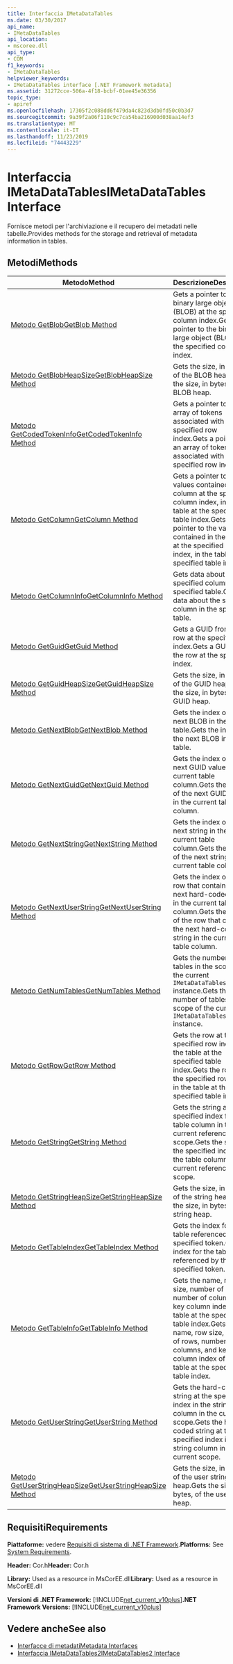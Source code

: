 ```yaml
---
title: Interfaccia IMetaDataTables
ms.date: 03/30/2017
api_name:
- IMetaDataTables
api_location:
- mscoree.dll
api_type:
- COM
f1_keywords:
- IMetaDataTables
helpviewer_keywords:
- IMetaDataTables interface [.NET Framework metadata]
ms.assetid: 31272cce-506a-4f18-bcbf-01ee45e36356
topic_type:
- apiref
ms.openlocfilehash: 17305f2c088dd6f479da4c823d3db0fd50c0b3d7
ms.sourcegitcommit: 9a39f2a06f110c9c7ca54ba216900d038aa14ef3
ms.translationtype: MT
ms.contentlocale: it-IT
ms.lasthandoff: 11/23/2019
ms.locfileid: "74443229"
---
```

# <a name="imetadatatables-interface"></a><span data-ttu-id="057be-102">Interfaccia IMetaDataTables</span><span class="sxs-lookup"><span data-stu-id="057be-102">IMetaDataTables Interface</span></span>
<span data-ttu-id="057be-103">Fornisce metodi per l'archiviazione e il recupero dei metadati nelle tabelle.</span><span class="sxs-lookup"><span data-stu-id="057be-103">Provides methods for the storage and retrieval of metadata information in tables.</span></span>  
  
## <a name="methods"></a><span data-ttu-id="057be-104">Metodi</span><span class="sxs-lookup"><span data-stu-id="057be-104">Methods</span></span>  
  
|<span data-ttu-id="057be-105">Metodo</span><span class="sxs-lookup"><span data-stu-id="057be-105">Method</span></span>|<span data-ttu-id="057be-106">Descrizione</span><span class="sxs-lookup"><span data-stu-id="057be-106">Description</span></span>|  
|------------|-----------------|  
|[<span data-ttu-id="057be-107">Metodo GetBlob</span><span class="sxs-lookup"><span data-stu-id="057be-107">GetBlob Method</span></span>](../../../../docs/framework/unmanaged-api/metadata/imetadatatables-getblob-method.md)|<span data-ttu-id="057be-108">Gets a pointer to the binary large object (BLOB) at the specified column index.</span><span class="sxs-lookup"><span data-stu-id="057be-108">Gets a pointer to the binary large object (BLOB) at the specified column index.</span></span>|  
|[<span data-ttu-id="057be-109">Metodo GetBlobHeapSize</span><span class="sxs-lookup"><span data-stu-id="057be-109">GetBlobHeapSize Method</span></span>](../../../../docs/framework/unmanaged-api/metadata/imetadatatables-getblobheapsize-method.md)|<span data-ttu-id="057be-110">Gets the size, in bytes, of the BLOB heap.</span><span class="sxs-lookup"><span data-stu-id="057be-110">Gets the size, in bytes, of the BLOB heap.</span></span>|  
|[<span data-ttu-id="057be-111">Metodo GetCodedTokenInfo</span><span class="sxs-lookup"><span data-stu-id="057be-111">GetCodedTokenInfo Method</span></span>](../../../../docs/framework/unmanaged-api/metadata/imetadatatables-getcodedtokeninfo-method.md)|<span data-ttu-id="057be-112">Gets a pointer to an array of tokens associated with the specified row index.</span><span class="sxs-lookup"><span data-stu-id="057be-112">Gets a pointer to an array of tokens associated with the specified row index.</span></span>|  
|[<span data-ttu-id="057be-113">Metodo GetColumn</span><span class="sxs-lookup"><span data-stu-id="057be-113">GetColumn Method</span></span>](../../../../docs/framework/unmanaged-api/metadata/imetadatatables-getcolumn-method.md)|<span data-ttu-id="057be-114">Gets a pointer to the values contained in the column at the specified column index, in the table at the specified table index.</span><span class="sxs-lookup"><span data-stu-id="057be-114">Gets a pointer to the values contained in the column at the specified column index, in the table at the specified table index.</span></span>|  
|[<span data-ttu-id="057be-115">Metodo GetColumnInfo</span><span class="sxs-lookup"><span data-stu-id="057be-115">GetColumnInfo Method</span></span>](../../../../docs/framework/unmanaged-api/metadata/imetadatatables-getcolumninfo-method.md)|<span data-ttu-id="057be-116">Gets data about the specified column in the specified table.</span><span class="sxs-lookup"><span data-stu-id="057be-116">Gets data about the specified column in the specified table.</span></span>|  
|[<span data-ttu-id="057be-117">Metodo GetGuid</span><span class="sxs-lookup"><span data-stu-id="057be-117">GetGuid Method</span></span>](../../../../docs/framework/unmanaged-api/metadata/imetadatatables-getguid-method.md)|<span data-ttu-id="057be-118">Gets a GUID from the row at the specified index.</span><span class="sxs-lookup"><span data-stu-id="057be-118">Gets a GUID from the row at the specified index.</span></span>|  
|[<span data-ttu-id="057be-119">Metodo GetGuidHeapSize</span><span class="sxs-lookup"><span data-stu-id="057be-119">GetGuidHeapSize Method</span></span>](../../../../docs/framework/unmanaged-api/metadata/imetadatatables-getguidheapsize-method.md)|<span data-ttu-id="057be-120">Gets the size, in bytes, of the GUID heap.</span><span class="sxs-lookup"><span data-stu-id="057be-120">Gets the size, in bytes, of the GUID heap.</span></span>|  
|[<span data-ttu-id="057be-121">Metodo GetNextBlob</span><span class="sxs-lookup"><span data-stu-id="057be-121">GetNextBlob Method</span></span>](../../../../docs/framework/unmanaged-api/metadata/imetadatatables-getnextblob-method.md)|<span data-ttu-id="057be-122">Gets the index of the next BLOB in the table.</span><span class="sxs-lookup"><span data-stu-id="057be-122">Gets the index of the next BLOB in the table.</span></span>|  
|[<span data-ttu-id="057be-123">Metodo GetNextGuid</span><span class="sxs-lookup"><span data-stu-id="057be-123">GetNextGuid Method</span></span>](../../../../docs/framework/unmanaged-api/metadata/imetadatatables-getnextguid-method.md)|<span data-ttu-id="057be-124">Gets the index of the next GUID value in the current table column.</span><span class="sxs-lookup"><span data-stu-id="057be-124">Gets the index of the next GUID value in the current table column.</span></span>|  
|[<span data-ttu-id="057be-125">Metodo GetNextString</span><span class="sxs-lookup"><span data-stu-id="057be-125">GetNextString Method</span></span>](../../../../docs/framework/unmanaged-api/metadata/imetadatatables-getnextstring-method.md)|<span data-ttu-id="057be-126">Gets the index of the next string in the current table column.</span><span class="sxs-lookup"><span data-stu-id="057be-126">Gets the index of the next string in the current table column.</span></span>|  
|[<span data-ttu-id="057be-127">Metodo GetNextUserString</span><span class="sxs-lookup"><span data-stu-id="057be-127">GetNextUserString Method</span></span>](../../../../docs/framework/unmanaged-api/metadata/imetadatatables-getnextuserstring-method.md)|<span data-ttu-id="057be-128">Gets the index of the row that contains the next hard-coded string in the current table column.</span><span class="sxs-lookup"><span data-stu-id="057be-128">Gets the index of the row that contains the next hard-coded string in the current table column.</span></span>|  
|[<span data-ttu-id="057be-129">Metodo GetNumTables</span><span class="sxs-lookup"><span data-stu-id="057be-129">GetNumTables Method</span></span>](../../../../docs/framework/unmanaged-api/metadata/imetadatatables-getnumtables-method.md)|<span data-ttu-id="057be-130">Gets the number of tables in the scope of the current `IMetaDataTables` instance.</span><span class="sxs-lookup"><span data-stu-id="057be-130">Gets the number of tables in the scope of the current `IMetaDataTables` instance.</span></span>|  
|[<span data-ttu-id="057be-131">Metodo GetRow</span><span class="sxs-lookup"><span data-stu-id="057be-131">GetRow Method</span></span>](../../../../docs/framework/unmanaged-api/metadata/imetadatatables-getrow-method.md)|<span data-ttu-id="057be-132">Gets the row at the specified row index, in the table at the specified table index.</span><span class="sxs-lookup"><span data-stu-id="057be-132">Gets the row at the specified row index, in the table at the specified table index.</span></span>|  
|[<span data-ttu-id="057be-133">Metodo GetString</span><span class="sxs-lookup"><span data-stu-id="057be-133">GetString Method</span></span>](../../../../docs/framework/unmanaged-api/metadata/imetadatatables-getstring-method.md)|<span data-ttu-id="057be-134">Gets the string at the specified index from the table column in the current reference scope.</span><span class="sxs-lookup"><span data-stu-id="057be-134">Gets the string at the specified index from the table column in the current reference scope.</span></span>|  
|[<span data-ttu-id="057be-135">Metodo GetStringHeapSize</span><span class="sxs-lookup"><span data-stu-id="057be-135">GetStringHeapSize Method</span></span>](../../../../docs/framework/unmanaged-api/metadata/imetadatatables-getstringheapsize-method.md)|<span data-ttu-id="057be-136">Gets the size, in bytes, of the string heap.</span><span class="sxs-lookup"><span data-stu-id="057be-136">Gets the size, in bytes, of the string heap.</span></span>|  
|[<span data-ttu-id="057be-137">Metodo GetTableIndex</span><span class="sxs-lookup"><span data-stu-id="057be-137">GetTableIndex Method</span></span>](../../../../docs/framework/unmanaged-api/metadata/imetadatatables-gettableindex-method.md)|<span data-ttu-id="057be-138">Gets the index for the table referenced by the specified token.</span><span class="sxs-lookup"><span data-stu-id="057be-138">Gets the index for the table referenced by the specified token.</span></span>|  
|[<span data-ttu-id="057be-139">Metodo GetTableInfo</span><span class="sxs-lookup"><span data-stu-id="057be-139">GetTableInfo Method</span></span>](../../../../docs/framework/unmanaged-api/metadata/imetadatatables-gettableinfo-method.md)|<span data-ttu-id="057be-140">Gets the name, row size, number of rows, number of columns, and key column index of the table at the specified table index.</span><span class="sxs-lookup"><span data-stu-id="057be-140">Gets the name, row size, number of rows, number of columns, and key column index of the table at the specified table index.</span></span>|  
|[<span data-ttu-id="057be-141">Metodo GetUserString</span><span class="sxs-lookup"><span data-stu-id="057be-141">GetUserString Method</span></span>](../../../../docs/framework/unmanaged-api/metadata/imetadatatables-getuserstring-method.md)|<span data-ttu-id="057be-142">Gets the hard-coded string at the specified index in the string column in the current scope.</span><span class="sxs-lookup"><span data-stu-id="057be-142">Gets the hard-coded string at the specified index in the string column in the current scope.</span></span>|  
|[<span data-ttu-id="057be-143">Metodo GetUserStringHeapSize</span><span class="sxs-lookup"><span data-stu-id="057be-143">GetUserStringHeapSize Method</span></span>](../../../../docs/framework/unmanaged-api/metadata/imetadatatables-getuserstringheapsize-method.md)|<span data-ttu-id="057be-144">Gets the size, in bytes, of the user string heap.</span><span class="sxs-lookup"><span data-stu-id="057be-144">Gets the size, in bytes, of the user string heap.</span></span>|  
  
## <a name="requirements"></a><span data-ttu-id="057be-145">Requisiti</span><span class="sxs-lookup"><span data-stu-id="057be-145">Requirements</span></span>  
 <span data-ttu-id="057be-146">**Piattaforme:** vedere [Requisiti di sistema di .NET Framework](../../../../docs/framework/get-started/system-requirements.md).</span><span class="sxs-lookup"><span data-stu-id="057be-146">**Platforms:** See [System Requirements](../../../../docs/framework/get-started/system-requirements.md).</span></span>  
  
 <span data-ttu-id="057be-147">**Header:** Cor.h</span><span class="sxs-lookup"><span data-stu-id="057be-147">**Header:** Cor.h</span></span>  
  
 <span data-ttu-id="057be-148">**Library:** Used as a resource in MsCorEE.dll</span><span class="sxs-lookup"><span data-stu-id="057be-148">**Library:** Used as a resource in MsCorEE.dll</span></span>  
  
 <span data-ttu-id="057be-149">**Versioni di .NET Framework:** [!INCLUDE[net_current_v10plus](../../../../includes/net-current-v10plus-md.md)]</span><span class="sxs-lookup"><span data-stu-id="057be-149">**.NET Framework Versions:** [!INCLUDE[net_current_v10plus](../../../../includes/net-current-v10plus-md.md)]</span></span>  
  
## <a name="see-also"></a><span data-ttu-id="057be-150">Vedere anche</span><span class="sxs-lookup"><span data-stu-id="057be-150">See also</span></span>

- [<span data-ttu-id="057be-151">Interfacce di metadati</span><span class="sxs-lookup"><span data-stu-id="057be-151">Metadata Interfaces</span></span>](../../../../docs/framework/unmanaged-api/metadata/metadata-interfaces.md)
- [<span data-ttu-id="057be-152">Interfaccia IMetaDataTables2</span><span class="sxs-lookup"><span data-stu-id="057be-152">IMetaDataTables2 Interface</span></span>](../../../../docs/framework/unmanaged-api/metadata/imetadatatables2-interface.md)
